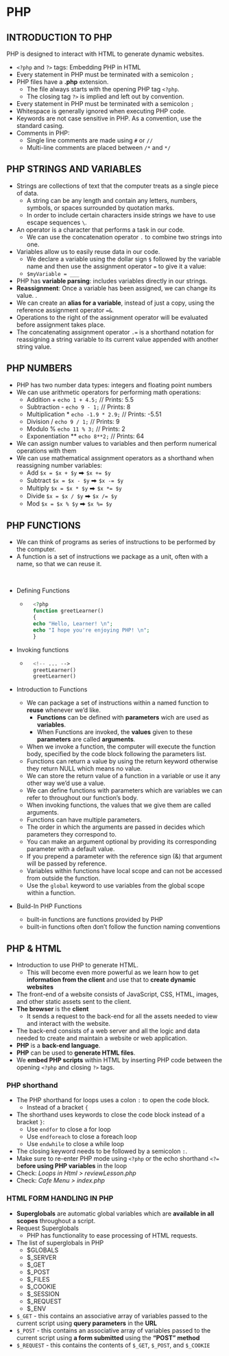 # PHP

## INTRODUCTION TO PHP

PHP is designed to interact with HTML to generate dynamic websites.
*  `<?php` and `?>` tags:  Embedding PHP in HTML
* Every statement in PHP must be terminated with a semicolon `;`
* PHP files have a **.php** extension.
    * The file always starts with the opening PHP tag `<?php`.
    * The closing tag `?>` is implied and left out by convention.
* Every statement in PHP must be terminated with a semicolon `;`
*  Whitespace is generally ignored when executing PHP code.
*  Keywords are not case sensitive in PHP. As a convention, use the standard casing.
* Comments in PHP:
    * Single line comments are made using `#` or `//`
    * Multi-line comments are placed between `/*` and `*/`

## PHP STRINGS AND VARIABLES

* Strings are collections of text that the computer treats as a single piece of data.
    * A string can be any length and contain any letters, numbers, symbols, or spaces surrounded by quotation marks.
    * In order to include certain characters inside strings we have to use escape sequences `\`.
* An operator is a character that performs a task in our code.
    * We can use the concatenation operator `.` to combine two strings into one.
* Variables allow us to easily reuse data in our code.
    * We declare a variable using the dollar sign `$` followed by the variable name and then use the assignment operator `=` to give it a value:
    * `$myVariable = ___`
* PHP has **variable parsing**: includes variables directly in our strings.
* **Reassignment**: Once a variable has been assigned, we can change its value. .
* We can create an **alias for a variable**, instead of just a copy, using the reference assignment operator `=&`.
* Operations to the right of the assignment operator will be evaluated before assignment takes place.
* The concatenating assignment operator `.=` is a shorthand notation for reassigning a string variable to its current value appended with another string value.

## PHP NUMBERS
* PHP has two number data types: integers and floating point numbers
* We can use arithmetic operators for performing math operations:
    * Addition	+	`echo 1 + 4.5;` // Prints: 5.5
    * Subtraction	-	`echo 9 - 1;` // Prints: 8
    * Multiplication	*	`echo -1.9 * 2.9;` // Prints: -5.51
    * Division	/	`echo 9 / 1;` // Prints: 9
    * Modulo	%	`echo 11 % 3;` // Prints: 2
    * Exponentiation	**	`echo 8**2;` // Prints: 64
* We can assign number values to variables and then perform numerical operations with them
* We can use mathematical assignment operators as a shorthand when reassigning number variables:
    * Add	`$x = $x + $y` ⮕ `$x += $y`
    * Subtract	`$x = $x - $y` ⮕ `$x -= $y`
    * Multiply	`$x = $x * $y` ⮕ `$x *= $y`
    * Divide	`$x = $x / $y` ⮕ `$x /= $y`
    * Mod	`$x = $x % $y` ⮕ `$x %= $y`

## PHP FUNCTIONS

* We can think of programs as series of instructions to be performed by the computer. 
* A function is a set of instructions we package as a unit, often with a name, so that we can reuse it.
<br />

* Defining Functions
    * ```php
        <?php
        function greetLearner()
        {
        echo "Hello, Learner! \n";
        echo "I hope you're enjoying PHP! \n";
        }
        ```
* Invoking functions
    * ```php
        <!-- ... -->
        greetLearner()
        greetLearner()
        ```

* Introduction to Functions
    * We can package a set of instructions within a named function to **reuse** whenever we’d like.
        * **Functions** can be defined with **parameters** wich are used as **variables**.
        * When Functions are invoked, the **values** given to these **parameters** are called **arguments**. 
    * When we invoke a function, the computer will execute the function body, specified by the code block following the parameters list.
    * Functions can return a value by using the return keyword otherwise they return NULL which means no value.
    * We can store the return value of a function in a variable or use it any other way we’d use a value.
    * We can define functions with parameters which are variables we can refer to throughout our function’s body.
    * When invoking functions, the values that we give them are called arguments.
    * Functions can have multiple parameters.
    * The order in which the arguments are passed in decides which parameters they correspond to.
    * You can make an argument optional by providing its corresponding parameter with a default value.
    * If you prepend a parameter with the reference sign (&) that argument will be passed by reference.
    * Variables within functions have local scope and can not be accessed from outside the function.
    * Use the `global` keyword to use variables from the global scope within a function.
* Build-In PHP Functions
    *  built-in functions are functions provided by PHP
    *  built-in functions often don’t follow the function naming conventions

## PHP & HTML

* Introduction to use PHP to generate HTML. 
    * This will become even more powerful as we learn how to get **information from the client** and use that to **create dynamic websites**
* The front-end of a website consists of JavaScript, CSS, HTML, images, and other static assets sent to the client.
* **The browser** is the **client**
    * It sends a request to the back-end for all the assets needed to view and interact with the website.
* The back-end consists of a web server and all the logic and data needed to create and maintain a website or web application.
* **PHP** is a **back-end language**.
* **PHP** can be used to **generate HTML files**.
* We **embed PHP scripts** within HTML by inserting PHP code between the opening `<?php` and closing `?>` tags.

### PHP shorthand

* The PHP shorthand for loops uses a colon `:`  to open the code block.
    * Instead of a bracket `{`
* The shorthand uses keywords to close the code block instead of a bracket `}`:
    * Use `endfor` to close a for loop
    * Use `endforeach` to close a foreach loop
    * Use `endwhile` to close a while loop
* The closing keyword needs to be followed by a semicolon `:`.
* Make sure to re-enter PHP mode using `<?php` or the echo shorthand `<?=` b**efore using PHP variables** in the loop
* Check: *Loops in Html > reviewLesson.php*
* Check: *Cafe Menu > index.php*

### HTML FORM HANDLING IN PHP

* **Superglobals** are automatic global variables which are **available in all scopes** throughout a script.
* Request Superglobals
    * PHP has functionality to ease processing of HTML requests. 
* The list of superglobals in PHP 
    * $GLOBALS
    * $_SERVER
    * $_GET
    * $_POST
    * $_FILES
    * $_COOKIE
    * $_SESSION
    * $_REQUEST
    * $_ENV
* `$_GET` - this contains an associative array of variables passed to the current script using **query parameters** in the **URL**
* `$_POST` - this contains an associative array of variables passed to the current script using **a form submitted** using the **“POST” method**
* `$_REQUEST` - this contains the contents of `$_GET`, `$_POST`, and `$_COOKIE`